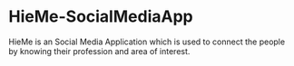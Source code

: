 # HieMe-SocialMediaApp
HieMe is an Social Media Application which is used to connect the people by knowing their profession and area of interest.
